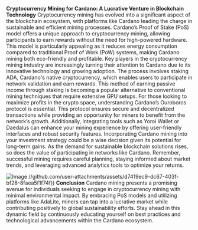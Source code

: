**Cryptocurrency Mining for Cardano: A Lucrative Venture in Blockchain Technology**
Cryptocurrency mining has evolved into a significant aspect of the blockchain ecosystem, with platforms like Cardano leading the charge in sustainable and efficient mining processes. Cardano’s Proof of Stake (PoS) model offers a unique approach to cryptocurrency mining, allowing participants to earn rewards without the need for high-powered hardware. This model is particularly appealing as it reduces energy consumption compared to traditional Proof of Work (PoW) systems, making Cardano mining both eco-friendly and profitable.
Key players in the cryptocurrency mining industry are increasingly turning their attention to Cardano due to its innovative technology and growing adoption. The process involves staking ADA, Cardano's native cryptocurrency, which enables users to participate in network validation and earn rewards. This method of earning passive income through staking is becoming a popular alternative to conventional mining techniques that require extensive GPU setups.
For those looking to maximize profits in the crypto space, understanding Cardano’s Ouroboros protocol is essential. This protocol ensures secure and decentralized transactions while providing an opportunity for miners to benefit from the network’s growth. Additionally, integrating tools such as Yoroi Wallet or Daedalus can enhance your mining experience by offering user-friendly interfaces and robust security features.
Incorporating Cardano mining into your investment strategy could be a wise decision given its potential for long-term gains. As the demand for sustainable blockchain solutions rises, so does the value of participating in networks like Cardano. Remember, successful mining requires careful planning, staying informed about market trends, and leveraging advanced analytics tools to optimize your returns.

![Image](https://github.com/user-attachments/assets/4a25d116-2220-4385-b08e-f287af8fcbc4)
 //github.com/user-attachments/assets/d7419ec9-dc67-403f-bf28-8faea5f1f74f))
**Conclusion**
Cardano mining presents a promising avenue for individuals seeking to engage in cryptocurrency mining with minimal environmental impact. By embracing PoS models and utilizing platforms like AdaLite, miners can tap into a lucrative market while contributing positively to global sustainability efforts. Stay ahead in this dynamic field by continuously educating yourself on best practices and technological advancements within the Cardano ecosystem.
